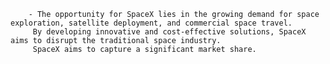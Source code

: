		- The opportunity for SpaceX lies in the growing demand for space exploration, satellite deployment, and commercial space travel.
		 By developing innovative and cost-effective solutions, SpaceX aims to disrupt the traditional space industry.
		 SpaceX aims to capture a significant market share.



